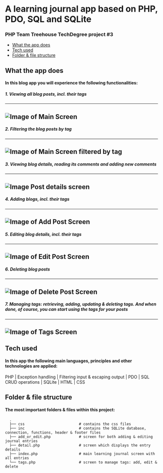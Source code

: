 # A learning journal app based on PHP, PDO, SQL and SQLite
### PHP Team Treehouse TechDegree project #3

- [What the app does](#what-the-app-does)
- [Tech used](#tech-used)
- [Folder & file structure](#folder--file-structure)

## What the app does
#### In this blog app you will experience the following functionalities:
##### 1. Viewing all blog posts, incl. their tags
---
![Image of Main Screen](screenshots/1-main-screen.png)
---
##### 2. Filtering the blog posts by tag
---
![Image of Main Screen filtered by tag](screenshots/2-filtered-by-tag.png)
---
##### 3. Viewing blog details, reading its comments and adding new comments
---
![Image Post details screen](screenshots/3-details-entry.png)
---
##### 4. Adding blogs, incl. their tags
---
![Image of Add Post Screen](screenshots/4-add-entry.png)
---
##### 5. Editing blog details, incl. their tags
---
![Image of Edit Post Screen](screenshots/5-edit-entry.png)
---
##### 6. Deleting blog posts
---
![Image of Delete Post Screen](screenshots/6-delete-entry.png)
---
##### 7. Managing tags: retrieving, adding, updating & deleting tags. And when done, of course, you can start using the tags for your posts
---
![Image of Tags Screen](screenshots/7-tags.png)
---
## Tech used
#### In this app the following main languages, principles and other technologies are applied:
PHP | Exception handling | Filtering input & escaping output | PDO | SQL CRUD operations | SQLite | HTML | CSS

## Folder & file structure
#### The most important folders & files within this project:

      .
      ├── css                         # contains the css files               
      ├── inc                         # contains the SQLite database, connection, functions, header & footer files
      ├── add_or_edit.php             # screen for both adding & editing journal entries
      ├── detail.php                  # screen which displays the entry details
      ├── index.php                   # main learning journal screen with all entries
      └── tags.php                    # screen to manage tags: add, edit & delete
